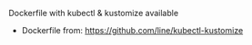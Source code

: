Dockerfile with kubectl & kustomize available

- Dockerfile from: https://github.com/line/kubectl-kustomize
